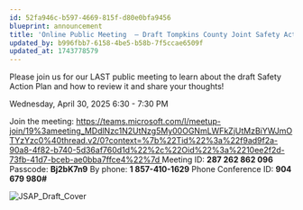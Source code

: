 ```yaml
---
id: 52fa946c-b597-4669-815f-d80e0bfa9456
blueprint: announcement
title: 'Online Public Meeting  – Draft Tompkins County Joint Safety Action Plan'
updated_by: b996fbb7-6158-4be5-b58b-7f5ccae6509f
updated_at: 1743778579
---
```

Please join us for our LAST public meeting to learn about the draft Safety Action Plan and how to review it and share your thoughts!

Wednesday, April 30, 2025
6:30 - 7:30 PM

Join the meeting:
[https://teams.microsoft.com/l/meetup-join/19%3ameeting_MDdlNzc1N2UtNzg5My00OGNmLWFkZjUtMzBiYWJmOTYzYzc0%40thread.v2/0?context=%7b%22Tid%22%3a%22f9ad9f2a-90a8-4f82-b740-5d36af760d1d%22%2c%22Oid%22%3a%2210ee2f2d-73fb-41d7-bceb-ae0bba7ffce4%22%7d ](https://teams.microsoft.com/l/meetup-join/19%3ameeting_MDdlNzc1N2UtNzg5My00OGNmLWFkZjUtMzBiYWJmOTYzYzc0%40thread.v2/0?context=%7b%22Tid%22%3a%22f9ad9f2a-90a8-4f82-b740-5d36af760d1d%22%2c%22Oid%22%3a%2210ee2f2d-73fb-41d7-bceb-ae0bba7ffce4%22%7d)
Meeting ID: **287 262 862 096**
Passcode: **Bj2bK7n9**
By phone: **1 857-410-1629**
Phone Conference ID: **904 679 980#**

![JSAP_Draft_Cover](/assets/cov_tompkinscounty_jsap_apr25_v8.png)